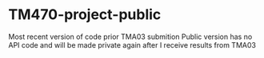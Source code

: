 # TM470-project-public
Most recent version of code prior TMA03 submition
Public version has no API code and will be made private again after I receive results from TMA03
